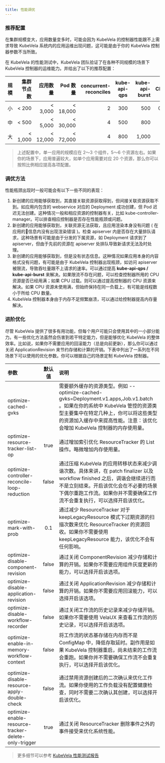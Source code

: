 ```yaml
---
title: 性能调优
---
```


### 推荐配置

在集群规模变大，应用数量变多时，可能会因为 KubeVela 的控制器性能跟不上需求导致 KubeVela 系统内的应用运维出现问题，这可能是由于你的 KubeVela 控制器参数不当所致。

在 KubeVela 的性能测试中，KubeVela 团队验证了在各种不同规模的场景下 KubeVela 控制器的运维能力。并给出了以下的推荐配置：

| 规模  | 集群节点数 | 应用数量 | Pod 数量 | concurrent-reconciles | kube-api-qps | kube-api-burst |  CPU | Memory |
| :---: | ---------: | -------: | -------: | --------------------: | :----------: | -------------: | ---: | -----: |
|  小   |      < 200 |  < 3,000 | < 18,000 |                     2 |     300      |            500 |  0.5 |    1Gi |
|  中   |      < 500 |  < 5,000 | < 30,000 |                     4 |     500      |            800 |    1 |    2Gi |
|  大   |    < 1,000 | < 12,000 | < 72,000 |                     4 |     800      |          1,000 |    2 |    4Gi |

> 上述配置中，单一应用的规模应在 2～3 个组件，5～6 个资源左右。如果你的场景下，应用普遍较大，如单个应用需要对应 20 个资源，那么你可以按照比例相应提高各项配置。

### 调优方法

性能瓶颈出现时一般可能会有以下一些不同的表现：

1. 新创建的应用能够获取到，其直接关联资源获取得到，但间接关联资源获取不到。如应用内包含的 webservice 对应的 Deployment 成功创建，但 Pod 迟迟无法创建。这种情况一般和相应资源的控制器有关，比如 kube-controller-manager。可以排查相应控制器是否存在性能瓶颈或问题。
2. 新创建的应用能够获取到，关联资源无法获取，且应用渲染本身没有问题 ( 在应用的信息内没有出现渲染错误 )。检查 apiserver 内是否存在大量排队请求，这种场景有可能是由于分发的下属资源，如 Deployment 请求到了 apiserver，但由于先前的资源在 apiserver 处排队导致新请求无法及时处理。
3. 新创建的应用能够获取到，但是没有状态信息。这种情况如果应用本身的内容格式没有问题，有可能是由于 KubeVela 控制器出现瓶颈，如访问 apiserver 被限流，导致吞吐量跟不上请求的速率。可以通过提高 **kube-api-qps / kube-api-burst** 来解决。如果限流不存在问题，可以检查控制器所用的 CPU 资源是否已经用满；如果 CPU 过载。则可以通过提高控制器的 CPU 资源来解决。如果 CPU 资源未使用满，但始终保持在同一负载上，有可能是线程数小于所给 CPU 数量。
4. KubeVela 控制器本身由于内存不足频繁崩溃，可以通过给控制器提高内存量解决。

### 进阶优化

尽管 KubeVela 提供了很多有用功能，但每个用户可能只会使用其中的一小部分能力。有一些优化方法虽然会伤害到若干特定能力，但是能够优化 KubeVela 的整体效率。比如说，如果你不需要应用的回滚能力（总是向前更新），那么你可以通过关闭 ApplicationRevision 来节约存储和计算的开销。下表中列出了一系列在不同场景下可以使用的优化参数。你可以根据自己的场景定制 KubeVela 控制器。

| 参数 | 默认值 | 说明 |
| :-- | :-----: | :---------- |
| optimize-cached-gvks |  | 需要额外缓存的资源类型。例如 --optimize-cached-gvks=Deployment.v1.apps,Job.v1.batch 。如果在你的系统中 KubeVela 管控的资源类型主要集中在特定几种上，你可以将这些类型的资源加入缓存中来提高性能。注意：该优化会增加 KubeVela 控制器的内存使用量。 |
| optimize-resource-tracker-list-op | true | 通过增加索引优化 ResourceTracker 的 List 操作。略微增加内存使用量。 |
| optimize-controller-reconcile-loop-reduction | false | 通过压缩 KubeVela 的应用转移状态来减少调谐次数。具体来讲，在 patch finalizer 以及 workflow finished 之后，调谐会继续进行而不是立刻结束。开启该优化会在不必要的场景下偶尔重跑工作流。如果你并不需要确保工作流不会重复执行，可以选择开启该优化。 |
| optimize-mark-with-prob | 0.1 | 通过减少 ResourceTracker 对于 keepLegacyResource 模式下过期资源的扫描次数来优化 ResourceTracker 的资源回收。如果你不需要使用 keepLegacyResource 能力，该优化不会有任何影响。 |
| optimize-disable-component-revision | false | 通过关闭 ComponentRevision 减少存储和计算的开销。如果你不需要应用组件灰度更新的能力，可以选择开启该选项。 |
| optimize-disable-application-revision | false | 通过关闭 ApplicationRevision 减少存储和计算的开销。如果你不需要应用回滚能力，可以选择开启该选项。 |
| optimize-disable-workflow-recorder | false | 通过关闭工作流的历史记录来减少存储开销。如果你不需要使用 VelaUX 来查看工作流的历史记录，可以选择开启该选项。 |
| optimize-enable-in-memory-workflow-context | false | 将工作流的状态基存储在内存而不是 ConfigMap 中，降低存取延时。副作用是如果 KubeVela 控制器重启，尚未结束的工作流会重跑。如果你并不需要确保工作流不会重复执行，可以选择开启该优化。  |
| optimize-disable-resource-apply-double-check | false | 通过禁用资源创建后的二次确认来优化工作流。如果你使用的工作负载没有配置健康检查，同时不需要二次确认其创建，可以选择开启该优化。 |
| optimize-enable-resource-tracker-delete-only-trigger | true | 通过关闭 ResourceTracker 删除事件之外的事件接受来优化系统性能。 |

> 更多细节可以参考 [KubeVela 性能测试报告](/blog/2021/08/30/kubevela-performance-test)